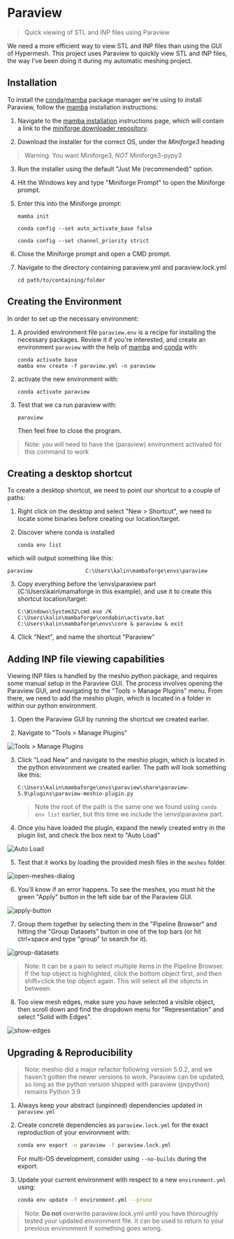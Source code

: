 # Paraview

> Quick viewing of STL and INP files using Paraview

We need a more efficient way to view STL and INP files than using the GUI of Hypermesh. This project uses Paraview to quickly view STL and INP files, the way I've been doing it during my automatic meshing project.

## Installation

To install the [conda]/[mamba] package manager we're using to install Paraview, follow the [mamba] installation instructions:

1. Navigate to the [mamba installation] instructions page, which will contain a link to the [miniforge downloader repository].

2. Download the installer for the correct OS, under the *Miniforge3* heading

> Warning: You want Miniforge3, *NOT* Miniforge3-pypy3

3. Run the installer using the default "Just Me (recommended)" option.

4. Hit the Windows key and type "Miniforge Prompt" to open the Miniforge prompt.

5. Enter this into the Miniforge prompt:

   ```
   mamba init
   ```

   ```
   conda config --set auto_activate_base false
   ```

   ```
   conda config --set channel_priority strict
   ```

6. Close the Miniforge prompt and open a CMD prompt.

7. Navigate to the directory containing paraview.yml and paraview.lock.yml

   ```
   cd path/to/containing/folder
   ```

## Creating the Environment

In order to set up the necessary environment:

1. A provided environment file `paraview.env` is a recipe for installing the necessary packages. Review it if you're interested, and create an environment `paraview` with the help of [mamba] and [conda] with:

   ```
   conda activate base
   mamba env create -f paraview.yml -n paraview
   ```
2. activate the new environment with:

   ```
   conda activate paraview
   ```

3. Test that we ca run paraview with:

   ```
   paraview
   ```

   Then feel free to close the program.

> Note: you will need to have the (paraview) environment activated for this command to work

## Creating a desktop shortcut

To create a desktop shortcut, we need to point our shortcut to a couple of paths:

1. Right click on the desktop and select "New > Shortcut", we need to locate some binaries before creating our location/target.

2. Discover where conda is installed

   ```
   conda env list
   ```

which will output something like this:

   ```
   paraview                 C:\Users\kalin\mambaforge\envs\paraview
   ```

3. Copy everything before the \envs\paraview part (C:\Users\kain\mamaforge in this example), and use it to create this shortcut location/target:

   ```
   C:\Windows\System32\cmd.exe /K C:\Users\kalin\mambaforge\condabin\activate.bat C:\Users\kalin\mambaforge\envs\core & paraview & exit
   ```

4. Click "Next", and name the shortcut "Paraview"

## Adding INP file viewing capabilities

Viewing INP files is handled by the meshio python package, and requires some manual setup in the Paraview GUI. The process involves opening the Paraview GUI, and navigating to the "Tools > Manage Plugins" menu. From there, we need to add the meshio plugin, which is located in a folder in within our python environment.

1. Open the Paraview GUI by running the shortcut we created earlier.

2. Navigate to "Tools > Manage Plugins"

![Tools > Manage Plugins](paraview-manage-plugins.png)

3. Click "Load New" and navigate to the meshio plugin, which is located in the python environment we created earlier. The path will look something like this:

   ```
   C:\Users\kalin\mambaforge\envs\paraview\share\paraview-5.9\plugins\paraview-meshio-plugin.py
   ```

   > Note the root of the path is the same one we found using `conda env list` earlier, but this time we include the \envs\paraview part.

4. Once you have loaded the plugin, expand the newly created entry in the plugin list, and check the box next to "Auto Load"

  ![Auto Load](auto-load.png)

5. Test that it works by loading the provided mesh files in the `meshes` folder.

![open-meshes-dialog](image.png)

6. You'll know if an error happens. To see the meshes, you must hit the green "Apply" button in the left side bar of the Paraview GUI.

![apply-button](image-1.png)

7. Group them together by selecting them in the "Pipeline Browser" and hitting the "Group Datasets" button in one of the top bars (or hit ctrl+space and type "group" to search for it).

![group-datasets](image-2.png)

> Note: It can be a pain to select multiple items in the Pipeline Browser. If the top object is highlighted, click the bottom object first, and then shift+click the top object again. This will select all the objects in between.

8. Too view mesh edges, make sure you have selected a visible object, then scroll down and find the dropdown menu for "Representation" and select "Solid with Edges".

![show-edges](image-3.png)

## Upgrading & Reproducibility

> Note: meshio did a major refactor following version 5.0.2, and we haven't gotten the newer versions to work. Paraview can be updated, so long as the python version shipped with paraview (pvpython) remains Python 3.9

1. Always keep your abstract (unpinned) dependencies updated in `paraview.yml`

2. Create concrete dependencies as `paraview.lock.yml` for the exact reproduction of your
   environment with:
   ```bash
   conda env export -n paraview -f paraview.lock.yml
   ```
   For multi-OS development, consider using `--no-builds` during the export.

3. Update your current environment with respect to a new `environment.yml` using:
   ```bash
   conda env update -f environment.yml --prune
   ```

> Note: **Do not** overwrite paraview.lock.yml until you have thoroughly tested your updated environment file. It can be used to return to your previous environment if something goes wrong.

[mamba installation]: https://mamba.readthedocs.io/en/latest/mamba-installation.html#mamba-install
[miniforge downloader repository]: https://github.com/conda-forge/miniforge#miniforge3
[mamba]: https://mamba.readthedocs.io/
[conda]: https://docs.conda.io/
